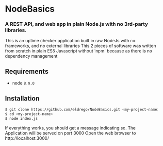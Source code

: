 # NodeBasics

### A REST API, and web app in plain Node.js with no 3rd-party libraries.

This is an uptime checker application built in raw NodeJs with no frameworks, and no external libraries
This 2 pieces of software was written from scratch in plain ES5 Javascript without 'npm' because as there is no dependency management

## Requirements
* node `8.9.0`

## Installation

```bash
$ git clone https://github.com/eldrego/NodeBasics.git <my-project-name>
$ cd <my-project-name>
$ node index.js
```

If everything works, you should get a message indicating so. The Application will be served on port 3000
Open the web browser to http://localhost:3000/
